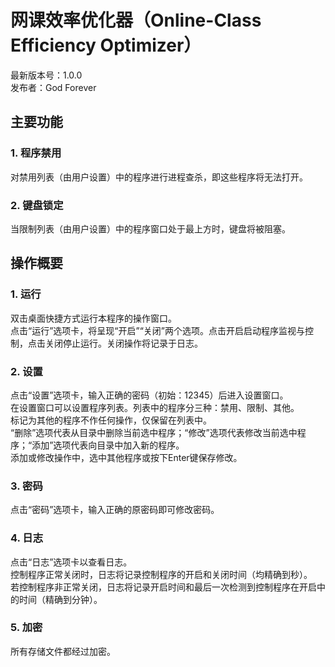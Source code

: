 # 网课效率优化器（Online-Class Efficiency Optimizer）
最新版本号：1.0.0   
发布者：God Forever

## 主要功能

### 1. 程序禁用  
对禁用列表（由用户设置）中的程序进行进程查杀，即这些程序将无法打开。

### 2. 键盘锁定  
当限制列表（由用户设置）中的程序窗口处于最上方时，键盘将被阻塞。

## 操作概要

### 1. 运行  
双击桌面快捷方式运行本程序的操作窗口。   
点击“运行”选项卡，将呈现“开启”“关闭”两个选项。点击开启启动程序监视与控制，点击关闭停止运行。关闭操作将记录于日志。

### 2. 设置  
点击“设置”选项卡，输入正确的密码（初始：12345）后进入设置窗口。   
在设置窗口可以设置程序列表。列表中的程序分三种：禁用、限制、其他。   
标记为其他的程序不作任何操作，仅保留在列表中。   
“删除”选项代表从目录中删除当前选中程序；“修改”选项代表修改当前选中程序；“添加”选项代表向目录中加入新的程序。   
添加或修改操作中，选中其他程序或按下Enter键保存修改。   

### 3. 密码  
点击“密码”选项卡，输入正确的原密码即可修改密码。

### 4. 日志  
点击“日志”选项卡以查看日志。   
控制程序正常关闭时，日志将记录控制程序的开启和关闭时间（均精确到秒）。   
若控制程序非正常关闭，日志将记录开启时间和最后一次检测到控制程序在开启中的时间（精确到分钟）。

### 5. 加密  
所有存储文件都经过加密。